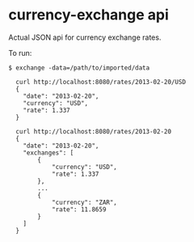 # currency-exchange api

Actual JSON api for currency exchange rates.

To run:

```
$ exchange -data=/path/to/imported/data
```

```
  curl http://localhost:8080/rates/2013-02-20/USD
  {
    "date": "2013-02-20",
    "currency": "USD",
    "rate": 1.337
  }
```

```
  curl http://localhost:8080/rates/2013-02-20
  {
    "date": "2013-02-20",
    "exchanges": [
        {
            "currency": "USD",
            "rate": 1.337
        },
        ...
        {
            "currency": "ZAR",
            "rate": 11.8659
        }
    ]
  }
```
